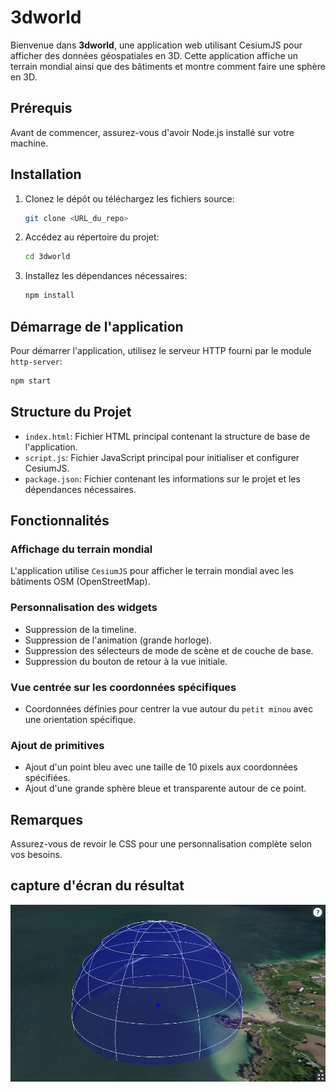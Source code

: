 # 3dworld

Bienvenue dans **3dworld**, une application web utilisant CesiumJS pour afficher des données géospatiales en 3D. Cette application affiche un terrain mondial ainsi que des bâtiments et montre comment faire une sphère en 3D.

## Prérequis

Avant de commencer, assurez-vous d'avoir Node.js installé sur votre machine.

## Installation

1. Clonez le dépôt ou téléchargez les fichiers source:
   ```bash
   git clone <URL_du_repo>
   ```
2. Accédez au répertoire du projet:
   ```bash
   cd 3dworld
   ```
3. Installez les dépendances nécessaires:
   ```bash
   npm install
   ```

## Démarrage de l'application

Pour démarrer l'application, utilisez le serveur HTTP fourni par le module `http-server`:
```bash
npm start
```

## Structure du Projet

- `index.html`: Fichier HTML principal contenant la structure de base de l'application.
- `script.js`: Fichier JavaScript principal pour initialiser et configurer CesiumJS.
- `package.json`: Fichier contenant les informations sur le projet et les dépendances nécessaires.

## Fonctionnalités

### Affichage du terrain mondial

L'application utilise `CesiumJS` pour afficher le terrain mondial avec les bâtiments OSM (OpenStreetMap).

### Personnalisation des widgets

- Suppression de la timeline.
- Suppression de l'animation (grande horloge).
- Suppression des sélecteurs de mode de scène et de couche de base.
- Suppression du bouton de retour à la vue initiale.

### Vue centrée sur les coordonnées spécifiques

- Coordonnées définies pour centrer la vue autour du `petit minou` avec une orientation spécifique.

### Ajout de primitives

- Ajout d'un point bleu avec une taille de 10 pixels aux coordonnées spécifiées.
- Ajout d'une grande sphère bleue et transparente autour de ce point.

## Remarques

 Assurez-vous de revoir le CSS pour une personnalisation complète selon vos besoins.

## capture d'écran du résultat
![alt text](image-1.png)
